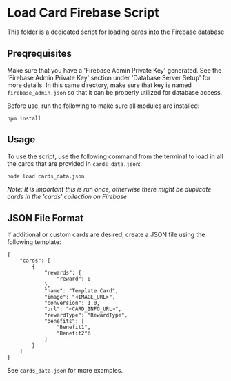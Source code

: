 # Load Card Firebase Script

This folder is a dedicated script for loading cards into the Firebase database

## Preqrequisites

Make sure that you have a 'Firebase Admin Private Key' generated.  See the 'Firebase Admin Private Key' section under 'Database Server Setup' for more details.  In this same directory, make sure that key is named `firebase_admin.json` so that it can be properly utilized for database access.

Before use, run the following to make sure all modules are installed:

```
npm install
```

## Usage 

To use the script, use the following command from the terminal to load in all the cards that are provided in `cards_data.json`: 

```
node load cards_data.json
```

*Note: It is important this is run once, otherwise there might be duplicate cards in the 'cards' collection on Firebase*

## JSON File Format

If additional or custom cards are desired, create a JSON file using the following template:

```
{
    "cards": [
        {
            "rewards": {
                "reward": 0
            },
            "name": "Template Card",
            "image": "<IMAGE_URL>",
            "conversion": 1.0,
            "url": "<CARD_INFO_URL>",
            "rewardType": "RewardType",
            "benefits": [
                "Benefit1",
                "Benefit2"ß
            ]
        }
    ]
}
```

See `cards_data.json` for more examples.